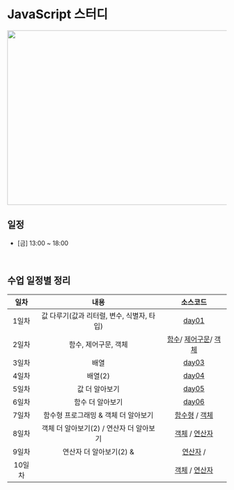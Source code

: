 # JavaScript 스터디

<img src="https://images.unsplash.com/photo-1484417894907-623942c8ee29?ixlib=rb-4.0.3&q=85&fm=jpg&crop=entropy&cs=srgb&w=6000" width="800" height="400"/>


## 일정
- [금] 13:00 ~ 18:00
</br>

## 수업 일정별 정리

|  일차  |          내용          |     소스코드      |
|  :----: | :--------------------: | :---------------: |
|  1일차  | 값 다루기(값과 리터럴, 변수, 식별자, 타입)              | [day01](https://choiyuran.notion.site/c94db3f3498d4c479512eb8b1be83cf0?pvs=4)|
|  2일차  | 함수, 제어구문, 객체  | [함수](https://choiyuran.notion.site/abfefed23c654592a842e4e2d1325e8d?pvs=4)/ [제어구문](https://choiyuran.notion.site/dfb496d73d7344dfb350899189f41152?pvs=4)/ [객체](https://choiyuran.notion.site/f2bc8f08d6294641be7d6dadf4dd354c?pvs=4) |
|  3일차  | 배열  | [day03](https://choiyuran.notion.site/4f6b6219ce9a4d3c9a0dfd723787bf32?pvs=4) |
|  4일차  | 배열(2)   | [day04](https://choiyuran.notion.site/2-8edf489f508a47509fc508ff6d4d1ab7?pvs=4) |
|  5일차  | 값 더 알아보기 | [day05](https://choiyuran.notion.site/b495213fca10401b8acd9242784e401a?pvs=4)  |
|  6일차  | 함수 더 알아보기 | [day06](https://choiyuran.notion.site/52b373060462482bbf01b1a58b410e5e?pvs=4) |
|  7일차  | 함수형 프로그래밍 & 객체 더 알아보기 | [함수형](https://choiyuran.notion.site/d589a792272746088cfbc8ec59aba52b?pvs=4) / [객체](https://choiyuran.notion.site/d2700df85cb04d448d3d198e247ad746?pvs=4)|
|  8일차  | 객체 더 알아보기(2) / 연산자 더 알아보기 | [객체](https://choiyuran.notion.site/d589a792272746088cfbc8ec59aba52b?pvs=4) / [연산자](https://choiyuran.notion.site/441d3c24f1334cc0b7d3a44f18f3c833?pvs=4)
|  9일차  | 연산자 더 알아보기(2) &  | [연산자](https://choiyuran.notion.site/2-ea95706b6d9c4e0598b9201edf9c3624?pvs=4) / [](https://choiyuran.notion.site/441d3c24f1334cc0b7d3a44f18f3c833?pvs=4)
|  10일차  |  | [객체](https://choiyuran.notion.site/d589a792272746088cfbc8ec59aba52b?pvs=4) / [연산자](https://choiyuran.notion.site/441d3c24f1334cc0b7d3a44f18f3c833?pvs=4)
